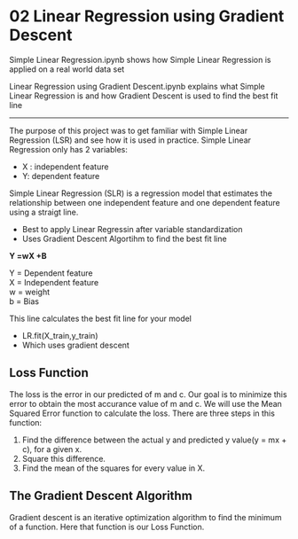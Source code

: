 # 02 Linear Regression using Gradient Descent

Simple Linear Regression.ipynb shows how Simple Linear Regression is applied on a real world data set

Linear Regression using Gradient Descent.ipynb explains what Simple Linear Regression is and how Gradient Descent is used to find the best fit line

----------------------------------------------------------------------------------------------------------------------------------------------------------

The purpose of this project was to get familiar with Simple Linear Regression (LSR) and see how it is used in practice. Simple Linear Regression only has 2 variables:

- X : independent feature
- Y: dependent feature

Simple Linear Regression (SLR) is a regression model that estimates the relationship between one independent feature and one dependent feature using a straigt line.
- Best to apply Linear Regressin after variable standardization
- Uses Gradient Descent Algortihm to find the best fit line

**Y =wX +B**

Y = Dependent feature\
X = Independent feature\
w = weight\
b = Bias

This line calculates the best fit line for your model
- LR.fit(X_train,y_train)
- Which uses gradient descent 

## Loss Function
The loss is the error in our predicted of m and c. Our goal is to minimize this error to obtain the most accurance value of m and c.
We will use the Mean Squared Error function to calculate the loss. There are three steps in this function:

1. Find the difference between the actual y and predicted y value(y = mx + c), for a given x.
2. Square this difference.
3. Find the mean of the squares for every value in X.

## The Gradient Descent Algorithm
Gradient descent is an iterative optimization algorithm to find the minimum of a function. Here that function is our Loss Function.
